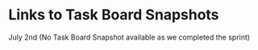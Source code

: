 # Links to Task Board Snapshots

July 2nd (No Task Board Snapshot available as we completed the sprint)
